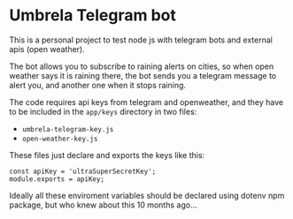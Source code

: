 # Umbrela Telegram bot

This is a personal project to test node js with telegram bots and external apis (open weather).

The bot allows you to subscribe to raining alerts on cities, so when open weather says it is raining there, the bot sends you a telegram message to alert you, and another one when it stops raining.

The code requires api keys from telegram and openweather, and they have to be included in the `app/keys` directory in two files:
- `umbrela-telegram-key.js`
- `open-weather-key.js`

These files just declare and exports the keys like this:
```
const apiKey = 'ultraSuperSecretKey';
module.exports = apiKey;
```

Ideally all these enviroment variables should be declared using dotenv npm package, but who knew about this 10 months ago...

